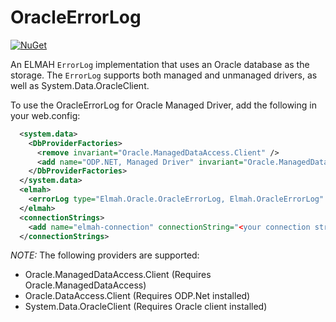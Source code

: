 # OracleErrorLog

[![NuGet][nuget-badge]][nuget-pkg]

An ELMAH `ErrorLog` implementation that uses an Oracle database as the storage. The `ErrorLog` supports both managed and unmanaged drivers, as well as System.Data.OracleClient.

To use the OracleErrorLog for Oracle Managed Driver, add the following in your web.config:
```xml
  <system.data>
    <DbProviderFactories>
      <remove invariant="Oracle.ManagedDataAccess.Client" />
      <add name="ODP.NET, Managed Driver" invariant="Oracle.ManagedDataAccess.Client" type="Oracle.ManagedDataAccess.Client.OracleClientFactory, Oracle.ManagedDataAccess, Version=4.122.1.0, Culture=neutral, PublicKeyToken=89b483f429c47342" />
    </DbProviderFactories>
  </system.data>
  <elmah>
    <errorLog type="Elmah.Oracle.OracleErrorLog, Elmah.OracleErrorLog" connectionStringName="elmah-connection"/>
  </elmah>
  <connectionStrings>
    <add name="elmah-connection" connectionString="<your connection string>" providerName="Oracle.ManagedDataAccess.Client"/>
  </connectionStrings>
```
*NOTE:* The following providers are supported:
* Oracle.ManagedDataAccess.Client (Requires Oracle.ManagedDataAccess)
* Oracle.DataAccess.Client (Requires ODP.Net installed)
* System.Data.OracleClient (Requires Oracle client installed)

[nuget-badge]: https://img.shields.io/nuget/v/elmah.oracleerrorlog.svg
[nuget-pkg]: https://www.nuget.org/packages/elmah.oracleerrorlog
